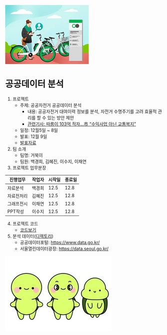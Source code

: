 
![따릉 따릉](images.jfif)
# 공공데이터 분석
1. 프로젝트 
    - 주제: 공공자전거 공공데이터 분석
      - 내용: 공공자전거 대여이력 정보를 분석, 자전거 수명주기를 고려 효율적 관리를 할 수 있는 방안 제안
      - [관련기사: 따릉이 103억 적자...市 “수익사업 아닌 교통복지”](http://news.heraldcorp.com/view.php?ud=20221108000442) 
    - 일정: 12월5일 ~ 8일
    - 발표: 12월 9일
    - [발표자료](data/공공자전거발표자료.pptx)
2. 팀 소개
    - 팀명: 거북이
    - 팀원: 백경희, 김혜진, 이수지, 이채연
3. 프로젝트 업무분장
  
진행업무 |작업자|시작일|종료일
---------|-----|------|------
자료분석|백경희|12.5|12.8
자료전처리|김혜진|12.5|12.8
그래프전시|이채연|12.5|12.8
PPT작성|이수지|12.5|12.8
4. 프로젝트 코드 
    - [코드보기](data/공공자전거_final.ipynb)
5. 분석 데이터([디렉토리](data/))
    - 공공데이터포털: https://www.data.go.kr/
    - 서울열린데이터광장: https://data.seoul.go.kr/
    
![거북이팀](image2.jfif)
    
